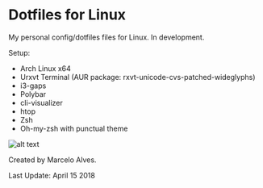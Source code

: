 # Dotfiles for Linux

My personal config/dotfiles files for Linux. In development.

Setup:
- Arch Linux x64
- Urxvt Terminal (AUR package: rxvt-unicode-cvs-patched-wideglyphs)
- i3-gaps
- Polybar
- cli-visualizer
- htop
- Zsh
- Oh-my-zsh with punctual theme


![alt text](https://i.imgur.com/0d2d173.png)



Created by Marcelo Alves.

Last Update: April 15 2018
